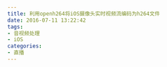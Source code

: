 ```yaml
---
title: 利用openh264将iOS摄像头实时视频流编码为h264文件
date: 2016-07-11 13:22:42
tags:
- 音视频处理
- iOS
categories:
- 直播
---
```


<!-- more -->